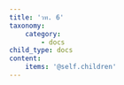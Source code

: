 ```yaml
---
title: 'วท. 6'
taxonomy:
    category:
        - docs
child_type: docs
content:
    items: '@self.children'
---
```


